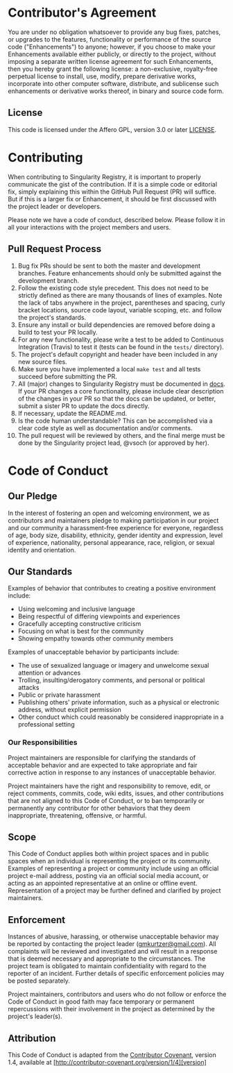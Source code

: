 # Contributor's Agreement

You are under no obligation whatsoever to provide any bug fixes, patches,
or upgrades to the features, functionality or performance of the source
code ("Enhancements") to anyone; however, if you choose to make your
Enhancements available either publicly, or directly to the project,
without imposing a separate written license agreement for such
Enhancements, then you hereby grant the following license: a non-exclusive,
royalty-free perpetual license to install, use, modify, prepare derivative
works, incorporate into other computer software, distribute, and sublicense
such enhancements or derivative works thereof, in binary and source code
form.


## License
This code is licensed under the Affero GPL, version 3.0 or later [LICENSE](LICENSE).



# Contributing

When contributing to Singularity Registry, it is important to properly communicate the
gist of the contribution. If it is a simple code or editorial fix, simply
explaining this within the GitHub Pull Request (PR) will suffice. But if this
is a larger fix or Enhancement, it should be first discussed with the project
leader or developers.

Please note we have a code of conduct, described below. Please follow it in
all your interactions with the project members and users.

## Pull Request Process

1. Bug fix PRs should be sent to both the master and development branches.
   Feature enhancements should only be submitted against the development
   branch.
2. Follow the existing code style precedent. This does not need to be strictly
   defined as there are many thousands of lines of examples. Note the lack
   of tabs anywhere in the project, parentheses and spacing, curly bracket
   locations, source code layout, variable scoping, etc. and follow the
   project's standards.
3. Ensure any install or build dependencies are removed before doing a build
   to test your PR locally.
4. For any new functionality, please write a test to be added to Continuous
   Integration (Travis) to test it (tests can be found in the `tests/`
   directory).
5. The project's default copyright and header have been included in any new
   source files.
6. Make sure you have implemented a local `make test` and all tests succeed
   before submitting the PR.
7. All (major) changes to Singularity Registry must be documented in
   [docs](docs). If your PR
   changes a core functionality, please include clear description of the
   changes in your PR so that the docs can be updated, or better, submit a
   sister PR to update the docs directly.
8. If necessary, update the README.md.
9. Is the code human understandable? This can be accomplished via a clear code
   style as well as documentation and/or comments.
10. The pull request will be reviewed by others, and the final merge must be
   done by the Singularity project lead, @vsoch (or approved by her).


# Code of Conduct

## Our Pledge

In the interest of fostering an open and welcoming environment, we as
contributors and maintainers pledge to making participation in our project and
our community a harassment-free experience for everyone, regardless of age, body
size, disability, ethnicity, gender identity and expression, level of experience,
nationality, personal appearance, race, religion, or sexual identity and
orientation.

## Our Standards

Examples of behavior that contributes to creating a positive environment
include:

* Using welcoming and inclusive language
* Being respectful of differing viewpoints and experiences
* Gracefully accepting constructive criticism
* Focusing on what is best for the community
* Showing empathy towards other community members

Examples of unacceptable behavior by participants include:

* The use of sexualized language or imagery and unwelcome sexual attention or
  advances
* Trolling, insulting/derogatory comments, and personal or political attacks
* Public or private harassment
* Publishing others' private information, such as a physical or electronic
  address, without explicit permission
* Other conduct which could reasonably be considered inappropriate in a
  professional setting

### Our Responsibilities

Project maintainers are responsible for clarifying the standards of acceptable
behavior and are expected to take appropriate and fair corrective action in
response to any instances of unacceptable behavior.

Project maintainers have the right and responsibility to remove, edit, or
reject comments, commits, code, wiki edits, issues, and other contributions
that are not aligned to this Code of Conduct, or to ban temporarily or
permanently any contributor for other behaviors that they deem inappropriate,
threatening, offensive, or harmful.

## Scope

This Code of Conduct applies both within project spaces and in public spaces
when an individual is representing the project or its community. Examples of
representing a project or community include using an official project e-mail
address, posting via an official social media account, or acting as an appointed
representative at an online or offline event. Representation of a project may be
further defined and clarified by project maintainers.

## Enforcement

Instances of abusive, harassing, or otherwise unacceptable behavior may be
reported by contacting the project leader (gmkurtzer@gmail.com). All
complaints will be reviewed and investigated and will result in a response
that is deemed necessary and appropriate to the circumstances. The project
team is obligated to maintain confidentiality with regard to the reporter of
an incident. Further details of specific enforcement policies may be posted
separately.

Project maintainers, contributors and users who do not follow or enforce the
Code of Conduct in good faith may face temporary or permanent repercussions 
with their involvement in the project as determined by the project's leader(s).

## Attribution

This Code of Conduct is adapted from the [Contributor Covenant][homepage], version 1.4,
available at [http://contributor-covenant.org/version/1/4][version]

[homepage]: http://contributor-covenant.org
[version]: http://contributor-covenant.org/version/1/4/
